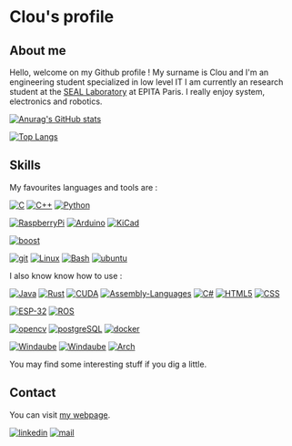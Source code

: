 # Clou's profile
## About me

Hello, welcome on my Github profile ! My surname is Clou and I'm an engineering student specialized in low level IT
I am currently an research student at the [SEAL Laboratory](https://seal.epita.fr/) at EPITA Paris. I really enjoy system, electronics and robotics.


[![Anurag's GitHub stats](https://github-readme-stats.vercel.app/api?username=Clotildelevou&count_private=true&show_icons=true&theme=dark)](https://github.com/anuraghazra/github-readme-stats)


[![Top Langs](https://github-readme-stats.vercel.app/api/top-langs/?username=Clotildelevou&layout=compact&count_private=true&theme=dark&exclude_repo=clotildelevou.github.io)](https://github.com/anuraghazra/github-readme-stats)


## Skills

My favourites languages and tools are :

[![C](https://img.shields.io/static/v1?label=&logo=c&message=c-langage&color=blue&style=plastic)](https://www.iso.org/standard/74528.html)
[![C++](https://img.shields.io/static/v1?label=&logo=cplusplus&message=cpp-language&color=blue&style=plastic)](https://isocpp.org/)
[![Python](https://img.shields.io/static/v1?label=&logo=python&message=python-language&color=blue&logoColor=white&style=plastic)]()

[![RaspberryPi](https://img.shields.io/static/v1?label=&logo=raspberrypi&message=raspberry-pi&color=green&style=plastic)](https://www.raspberrypi.org/)
[![Arduino](https://img.shields.io/static/v1?label=&logo=arduino&message=Arduino&color=green&style=plastic)]()
[![KiCad](https://img.shields.io/static/v1?label=&logo=gnu&message=KiCad&color=green&style=plastic)](https://www.kicad.org/)

[![boost](https://img.shields.io/static/v1?label=&logo=boost&message=boost&color=orange&logoColor=white&style=plastic)]()

[![git](https://img.shields.io/static/v1?label=&logo=git&message=git&color=yellow&logoColor=white&style=plastic)]()
[![Linux](https://img.shields.io/static/v1?label=&logo=linux&message=Linux&color=yellow&logoColor=white&style=plastic)](https://www.linux.org/)
[![Bash](https://img.shields.io/static/v1?label=&logo=gnubash&message=bash&color=yellow&logoColor=white&style=plastic)](https://www.linux.org/)
[![ubuntu](https://img.shields.io/static/v1?label=&logo=ubuntu&message=ubuntu&color=yellow&logoColor=white&style=plastic)]()


I also know know how to use :

[![Java](https://img.shields.io/static/v1?label=&logo=java&message=java-language&color=blue&style=plastic)](https://www.java.com/en/)
[![Rust](https://img.shields.io/static/v1?label=&logo=rust&message=rust-language&color=blue&style=plastic)](https://www.rust-lang.org/)
[![CUDA](https://img.shields.io/static/v1?label=&logo=nvidia&message=CUDA-language&color=blue&style=plastic)](https://www.rust-lang.org/)
[![Assembly-Languages](https://img.shields.io/static/v1?label=&logo=gnu&message=assembly-languages&color=blue&style=plastic)]()
[![C#](https://img.shields.io/static/v1?label=&logo=csharp&message=CSharp-language&color=blue&style=plastic)]()
[![HTML5](https://img.shields.io/static/v1?label=&logo=html5&message=html5&color=blue&style=plastic&logoColor=white)]()
[![CSS](https://img.shields.io/static/v1?label=&logo=css3&message=css&color=blue&style=plastic&logoColor=white)]()

[![ESP-32](https://img.shields.io/static/v1?label=&logo=espressif&message=ESP-32&color=green&style=plastic)](https://www.espressif.com/en/products/socs/esp32/)
[![ROS](https://img.shields.io/static/v1?label=&logo=ros&message=ROS&color=green&style=plastic)]()

[![opencv](https://img.shields.io/static/v1?label=&logo=opencv&message=opencv&color=orange&style=plastic)]()
[![postgreSQL](https://img.shields.io/static/v1?label=&logo=postgresql&message=postgreSQL&color=orange&style=plastic&logoColor=white)]()
[![docker](https://img.shields.io/static/v1?label=&logo=docker&message=docker&color=orange&style=plastic&logoColor=white)]()

[![Windaube](https://img.shields.io/static/v1?label=&logo=windows&message=Windows&color=yellow&style=plastic)](https://www.microsoft.com/)
[![Windaube](https://img.shields.io/static/v1?label=&logo=powershell&message=PowerShell&color=yellow&style=plastic&logoColor=white)]()
[![Arch](https://img.shields.io/static/v1?label=&logo=archlinux&message=ArchLinux&color=yellow&logoColor=white&style=plastic)]()

You may find some interesting stuff if you dig a little.

## Contact

You can visit [my webpage](https://clotildelevou.github.io/).

[![linkedin](https://img.shields.io/static/v1?label=Linked-In&logo=linkedin&message=check&style=social&color=grey)](https://fr.linkedin.com/in/c-levesque)
[![mail](https://img.shields.io/static/v1?label=Mail&logo=microsoftoutlook&message=email-me&style=social&color=grey)](mailto:clotilde.levesque@epita.fr)
